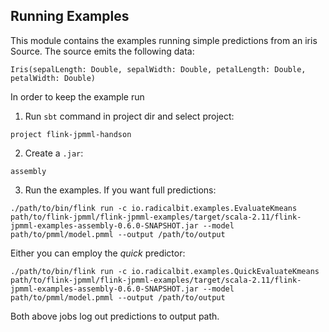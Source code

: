 ## Running Examples
This module contains the examples running simple predictions from an iris Source.
The source emits the following data: 
```
Iris(sepalLength: Double, sepalWidth: Double, petalLength: Double, petalWidth: Double)
```
In order to keep the example run

1) Run `sbt` command in project dir and select project:
```
project flink-jpmml-handson
```

2) Create a `.jar`:
```
assembly
``` 

3) Run the examples. If you want full predictions:
```
./path/to/bin/flink run -c io.radicalbit.examples.EvaluateKmeans path/to/flink-jpmml/flink-jpmml-examples/target/scala-2.11/flink-jpmml-examples-assembly-0.6.0-SNAPSHOT.jar --model path/to/pmml/model.pmml --output /path/to/output
```
Either you can employ the _quick_ predictor:
```
./path/to/bin/flink run -c io.radicalbit.examples.QuickEvaluateKmeans path/to/flink-jpmml/flink-jpmml-examples/target/scala-2.11/flink-jpmml-examples-assembly-0.6.0-SNAPSHOT.jar --model path/to/pmml/model.pmml --output /path/to/output
```


Both above jobs log out predictions to output path.